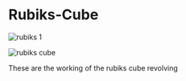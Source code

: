 # Rubiks-Cube


![rubiks 1](https://github.com/user-attachments/assets/8d1407a6-8847-4381-823e-371ed210e3a4)


![rubiks cube](https://github.com/user-attachments/assets/9f25972f-ef6e-4491-9abd-c82894f09873)


These are the working of the rubiks cube revolving

